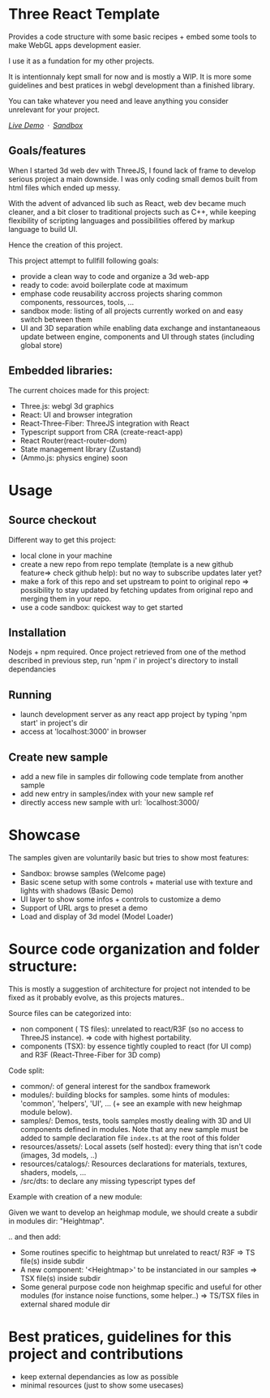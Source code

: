# Three React Template

Provides a code structure with some basic recipes + embed some tools to make WebGL apps development easier.

I use it as a fundation for my other projects. 

It is intentionnaly kept small for now and is mostly a WIP. It is more some guidelines and best pratices in webgl development than a finished library.

You can take whatever you need and leave anything you consider unrelevant for your project.


*[Live Demo](https://etienne1911.github.io/three-react-template/)&ensp;&middot;&ensp;[Sandbox](https://codesandbox.io/embed/github/etienne1911/three-react-template/tree/master/?fontsize=14&initialpath=three-react-template%2F&theme=dark&view=preview)*

## Goals/features

When I started 3d web dev with ThreeJS, I found lack of frame to develop serious project a main downside.
I was only coding small demos built from html files which ended up messy.

With the advent of advanced lib such as React, web dev became much cleaner, and a bit closer to traditional projects such as C++, 
while keeping flexibility of scripting languages and possibilities offered by markup language to build UI.

Hence the creation of this project.

This project attempt to fullfill following goals:
- provide a clean way to code and organize a 3d web-app
- ready to code: avoid boilerplate code at maximum 
- emphase code reusability accross projects sharing common components, ressources, tools, ...
- sandbox mode: listing of all projects currently worked on and easy switch between them
- UI and 3D separation while enabling data exchange and instantaneaous update between engine, components and UI through states (including global store) 

## Embedded libraries:
The current choices made for this project:

- Three.js: webgl 3d graphics
- React: UI and browser integration
- React-Three-Fiber: ThreeJS integration with React
- Typescript support from CRA (create-react-app)
- React Router(react-router-dom)
- State management library (Zustand)
- (Ammo.js: physics engine) soon

# Usage

## Source checkout

Different way to get this project:

- local clone in your machine
- create a new repo from repo template (template is a new github feature=> check github help): 
but no way to subscribe updates later yet?
- make a fork of this repo and set upstream to point to original repo => possibility to stay updated by fetching updates from original repo and merging them in your repo.
- use a code sandbox: quickest way to get started

## Installation

Nodejs + npm required. 
Once project retrieved from one of the method described in previous step, 
run 'npm i' in project's directory to install dependancies

## Running

- launch development server as any react app project by typing 'npm start' in project's dir
- access at 'localhost:3000' in browser

## Create new sample 

- add a new file in samples dir following code template from another sample
- add new entry in samples/index with your new sample ref
- directly access new sample with url: `localhost:3000/<SampleName>

# Showcase

The samples given are voluntarily basic but tries to show most features:

- Sandbox: browse samples (Welcome page)
- Basic scene setup with some controls + material use with texture and lights with shadows (Basic Demo)
- UI layer to show some infos + controls to customize a demo
- Support of URL args to preset a demo 
- Load and display of 3d model (Model Loader)

# Source code organization and folder structure:

This is mostly a suggestion of architecture for project not intended to be fixed as it probably evolve,
as this projects matures..

Source files can be categorized into:
- non component ( TS files): unrelated to react/R3F (so no access to ThreeJS instance). 
=> code with highest portability.
- components (TSX): by essence tightly coupled to react (for UI comp) and R3F (React-Three-Fiber for 3D comp)

Code split:
- common/: of general interest for the sandbox framework
- modules/: building blocks for samples. some hints of modules: 'common', 'helpers', 'UI', ... (+ see an example with new heighmap module below). 
- samples/: Demos, tests, tools samples mostly dealing with 3D and UI components defined in modules. 
Note that any new sample must be added to sample declaration file `index.ts` at the root of this folder
- resources/assets/: Local assets (self hosted): every thing that isn't code (images, 3d models, ..)
- resources/catalogs/: Resources declarations for materials, textures, shaders, models, ...
- /src/dts: to declare any missing typescript types def



Example with creation of a new module:

Given we want to develop an heighmap module, we should create a subdir in modules dir: "Heightmap".

.. and then add:
- Some routines specific to heightmap but unrelated to react/ R3F => TS file(s) inside subdir
- A new component: '\<Heightmap>' to be instanciated in our samples => TSX file(s) inside subdir
- Some general purpose code non heighmap specific and useful for other modules (for instance noise functions, some helper..) => TS/TSX files in external shared module dir

# Best pratices, guidelines for this project and contributions
- keep external dependancies as low as possible
- minimal resources (just to show some usecases)
